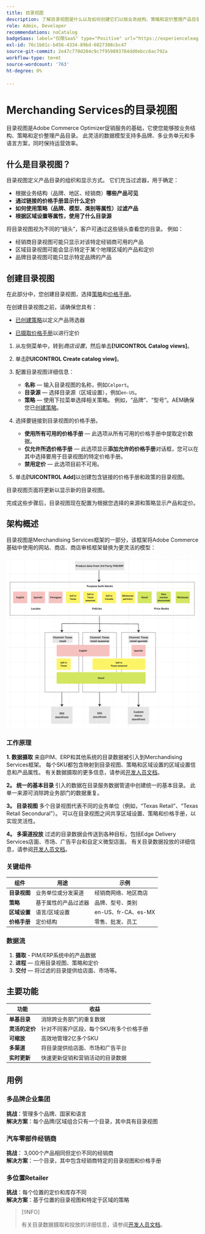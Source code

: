 ```yaml
---
title: 目录视图
description: 了解目录视图是什么以及如何创建它们以按业务结构、策略和定价整理产品目录。
role: Admin, Developer
recommendations: noCatalog
badgeSaas: label="仅限SaaS" type="Positive" url="https://experienceleague.adobe.com/en/docs/commerce/user-guides/product-solutions" tooltip="仅适用于Adobe Commerce as a Cloud Service和Adobe Commerce Optimizer项目(Adobe管理的SaaS基础架构)。"
exl-id: 76c1b81c-b456-4334-89bd-6027308cbc47
source-git-commit: 2e47c770d204c9c7f959893704dd0ebcc6ac792a
workflow-type: tm+mt
source-wordcount: '763'
ht-degree: 0%

---
```



# Merchanding Services的目录视图

目录视图是Adobe Commerce Optimizer促销服务的基础，它使您能够按业务结构、策略和定价整理产品目录。 此灵活的数据模型支持多品牌、多业务单元和多语言方案，同时保持运营效率。

## 什么是目录视图？

目录视图定义产品目录的组织和显示方式。 它们充当过滤器，用于确定：

- 根据业务结构（品牌、地区、经销商）**哪些产品可见**
- **通过链接的价格手册显示什么定价**
- **如何使用策略（品牌、模型、类别等属性）过滤产品**
- **根据区域设置等属性，使用了什么目录源**

将目录视图视为不同的“镜头”，客户可通过这些镜头查看您的目录。 例如：

- 经销商目录视图可能只显示对该特定经销商可用的产品
- 区域目录视图可能会显示特定于某个地理区域的产品和定价
- 品牌目录视图可能只显示特定品牌的产品

## 创建目录视图

在此部分中，您创建目录视图，选择[策略](policies.md)和[价格手册](pricebooks.md)。

在创建目录视图之前，请确保您具有：

- [已创建策略](policies.md)以定义产品筛选器

- [已摄取价格手册](pricebooks.md)以进行定价

1. 从左侧菜单中，转到&#x200B;_商店设置_，然后单击&#x200B;**[!UICONTROL Catalog views]**。

1. 单击&#x200B;**[!UICONTROL Create catalog view]**&#x200B;。

1. 配置目录视图详细信息：

   - **名称** — 输入目录视图的名称，例如`Celport`&#x200B;。
   - **目录源** — 选择目录源（区域设置），例如`en-US`。
   - **策略** — 使用下拉菜单选择相关策略。 例如，“品牌”、“型号”。&#x200B;AEM确保您已[创建策略](policies.md)。

1. 选择要链接到目录视图的价格手册。

   - **使用所有可用的价格手册** — 此选项从所有可用的价格手册中提取定价数据。
   - **仅允许所选价格手册** — 此选项显示&#x200B;**添加允许的价格手册**&#x200B;对话框，您可以在其中选择要用于目录视图的特定价格手册。
   - **禁用定价** — 此选项目前不可用。

1. 单击&#x200B;**[!UICONTROL Add]**&#x200B;以创建包含链接的价格手册和政策的目录视图。

目录视图页面将更新以显示新的目录视图&#x200B;。

完成这些步骤后，目录视图现在配置为根据您选择的来源和策略显示产品和定价。

## 架构概述

目录视图是Merchandising Services框架的一部分，该框架将Adobe Commerce基础中使用的网站、商店、商店审核框架替换为更灵活的模型：

![[!DNL Merchandising Services]架构](../assets/merchandising-svcs-architecture.png)

### 工作原理

**1. 数据摄取**
来自PIM、ERP和其他系统的目录数据被引入到Merchandising Services框架。 每个SKU都包含映射到目录视图、策略和区域设置的区域设置信息和产品属性。 有关数据摄取的更多信息，请参阅[开发人员文档](https://developer.adobe.com/commerce/services/optimizer/)。

**2。 统一的基本目录**
引入的数据在目录服务数据管道中创建统一的基本目录。 此单一来源可消除跨业务部门的数据重复。

**3。 目录视图**
多个目录视图代表不同的业务单位（例如，“Texas Retail”、“Texas Retail Secondural”）。 可以在目录视图之间共享区域设置、策略和价格手册，以实现灵活性。

**4。 多渠道投放**
过滤的目录数据会传送到各种目标，包括Edge Delivery Services店面、市场、广告平台和自定义微型店面。 有关目录数据投放的详细信息，请参阅[开发人员文档](https://developer.adobe.com/commerce/services/optimizer/)。

### 关键组件

| 组件 | 用途 | 示例 |
|---|---|---|
| **目录视图** | 业务单位或分发渠道 | 经销商网络、地区商店 |
| **策略** | 基于属性的产品过滤器 | 品牌、型号、类别 |
| **区域设置** | 语言/区域设置 | en-US、fr-CA、es-MX |
| **价格手册** | 定价结构 | 零售、批发、员工 |

### 数据流

1. **摄取** - PIM/ERP系统中的产品数据
2. **进程** — 应用目录视图、策略和定价
3. **交付** — 将过滤的目录提供给店面、市场等。

## 主要功能

| 功能 | 收益 |
|---|---|
| **单基目录** | 消除跨业务部门的重复数据 |
| **灵活的定价** | 针对不同客户区段，每个SKU有多个价格手册 |
| **可缩放** | 高效地管理2亿多个SKU |
| **多渠道** | 将目录提供给店面、市场和广告平台 |
| **实时更新** | 快速更新促销和营销活动的目录数据 |

## 用例

### 多品牌企业集团

**挑战**：管理多个品牌、国家和语言<br>
**解决方案**：每个品牌/区域组合只有一个目录，其中具有目录视图

### 汽车零部件经销商

**挑战**： 3,000个产品相同但定价不同的经销商<br>
**解决方案**：一个目录，其中包含经销商特定的目录视图和价格手册

### 多位置Retailer

**挑战**：每个位置的定价和库存不同<br>
**解决方案**：基于位置的目录视图和特定于区域的策略

>[!INFO]
>
>有关目录数据摄取和投放的详细信息，请参阅[开发人员文档](https://developer.adobe.com/commerce/services/optimizer/)。
